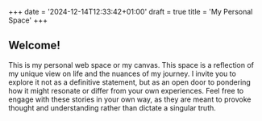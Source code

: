 +++
date = '2024-12-14T12:33:42+01:00'
draft = true
title = 'My Personal Space'
+++

## Welcome!

This is my personal web space or my canvas. 
This space is a reflection of my unique view on life and the nuances of my journey. 
I invite you to explore it not as a definitive statement, but as an open door to pondering how it might resonate or differ from your own experiences. Feel free to engage with these stories in your own way, as they are meant to provoke thought and understanding rather than dictate a singular truth.
